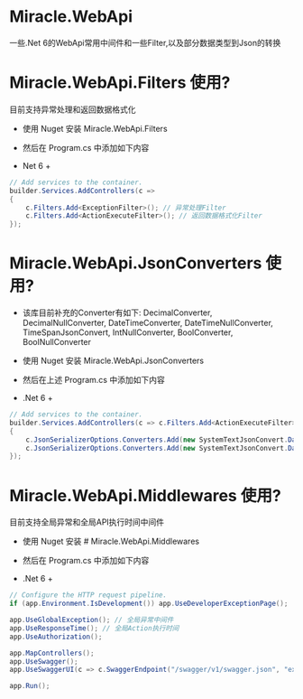 # Miracle.WebApi
一些.Net 6的WebApi常用中间件和一些Filter,以及部分数据类型到Json的转换

# Miracle.WebApi.Filters 使用?

目前支持异常处理和返回数据格式化

* 使用 Nuget 安装 Miracle.WebApi.Filters
* 然后在 Program.cs 中添加如下内容

* Net 6 +
```csharp
// Add services to the container.
builder.Services.AddControllers(c =>
{
    c.Filters.Add<ExceptionFilter>(); // 异常处理Filter
    c.Filters.Add<ActionExecuteFilter>(); // 返回数据格式化Filter
});
```

# Miracle.WebApi.JsonConverters 使用?

* 该库目前补充的Converter有如下:
DecimalConverter, DecimalNullConverter, DateTimeConverter, DateTimeNullConverter, TimeSpanJsonConvert, IntNullConverter, BoolConverter, BoolNullConverter

* 使用 Nuget 安装 Miracle.WebApi.JsonConverters
* 然后在上述 Program.cs 中添加如下内容

* .Net 6 +
```csharp
// Add services to the container.
builder.Services.AddControllers(c => c.Filters.Add<ActionExecuteFilter>()).AddJsonOptions(c =>
{
    c.JsonSerializerOptions.Converters.Add(new SystemTextJsonConvert.DateTimeConverter());
    c.JsonSerializerOptions.Converters.Add(new SystemTextJsonConvert.DateTimeNullConverter());
});
```

# Miracle.WebApi.Middlewares 使用?

目前支持全局异常和全局API执行时间中间件

* 使用 Nuget 安装 # Miracle.WebApi.Middlewares
* 然后在 Program.cs 中添加如下内容

* .Net 6 +
```csharp
// Configure the HTTP request pipeline.
if (app.Environment.IsDevelopment()) app.UseDeveloperExceptionPage();

app.UseGlobalException(); // 全局异常中间件
app.UseResponseTime(); // 全局Action执行时间
app.UseAuthorization();

app.MapControllers();
app.UseSwagger();
app.UseSwaggerUI(c => c.SwaggerEndpoint("/swagger/v1/swagger.json", "example.api v1"));

app.Run();
```
